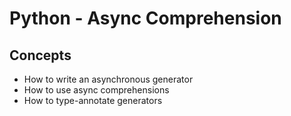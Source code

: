 # Python - Async Comprehension

## Concepts

- How to write an asynchronous generator
- How to use async comprehensions
- How to type-annotate generators


